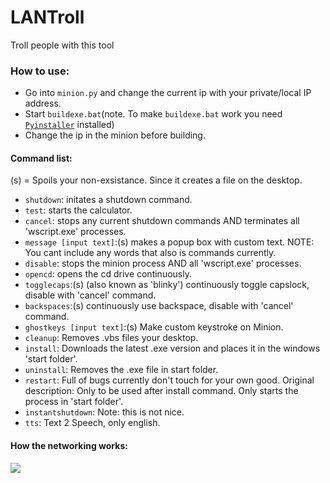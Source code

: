 # LANTroll
Troll people with this tool

### How to use:
- Go into `minion.py` and change the current ip with your private/local IP address.
- Start `buildexe.bat`(note. To make `buildexe.bat` work you need [`Pyinstaller`](www.pyinstaller.org) installed)
- Change the ip in the minion before building.

#### Command list:
(s) = Spoils your non-exsistance. Since it creates a file on the desktop.
- `shutdown`: initates a shutdown command.
- `test`: starts the calculator.
- `cancel`: stops any current shutdown commands AND terminates all 'wscript.exe' processes.
- `message [input text]`:(s) makes a popup box with custom text. NOTE: You cant include any words that also is commands currently.
- `disable`: stops the minion process AND all 'wscript.exe' processes.
- `opencd`: opens the cd drive continuously.
- `togglecaps`:(s) (also known as 'blinky') continuously toggle capslock, disable with 'cancel' command.
- `backspaces`:(s) continuously use backspace, disable with 'cancel' command.
- `ghostkeys [input text]`:(s) Make custom keystroke on Minion.
- `cleanup`: Removes .vbs files your desktop.
- `install`: Downloads the latest .exe version and places it in the windows 'start folder'.
- `uninstall`: Removes the .exe file in start folder.
- `restart`: Full of bugs currently don't touch for your own good. Original description: Only to be used after install command. Only starts the process in 'start folder'.
- `instantshutdown`: Note: this is not nice.
- `tts`: Text 2 Speech, only english.

#### How the networking works:

![](https://cdn.rawgit.com/kres0345/LANTroll/261cace7/LANTrollNetworkChart.png)
